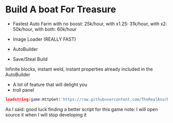 # Build A boat For Treasure
- Fastest Auto Farm
  with no boost: 25k/hour, with x1.25: 31k/hour, with x2: 50k/hour, with both: 60k/hour
  
- Image Loader (REALLY FAST)
- AutoBuilder
- Save/Steal Build

Infinite blocks, instant weld, instant properties already included in the AutoBuilder

- A lot of feature that will delight you
- troll panel

```lua
loadstring(game:HttpGet('https://raw.githubusercontent.com/TheRealAsu/BABFT/refs/heads/main/Loader.lua'))()
```

As I said: good luck finding a better script for this game
note: I will open source it when I will stop developing it
